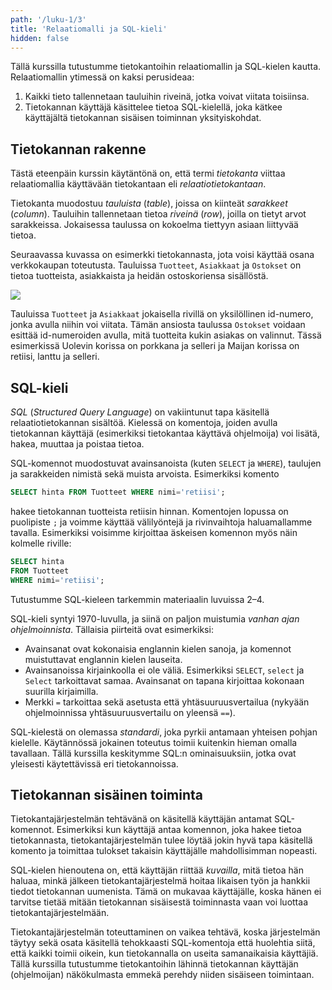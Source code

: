 ```yaml
---
path: '/luku-1/3'
title: 'Relaatiomalli ja SQL-kieli'
hidden: false
---
```


Tällä kurssilla tutustumme tietokantoihin
relaatiomallin ja SQL-kielen kautta.
Relaatiomallin ytimessä on kaksi perusideaa:

1. Kaikki tieto tallennetaan tauluihin riveinä,
jotka voivat viitata toisiinsa.
2. Tietokannan käyttäjä käsittelee tietoa SQL-kielellä,
joka kätkee käyttäjältä tietokannan sisäisen toiminnan yksityiskohdat.

## Tietokannan rakenne

Tästä eteenpäin kurssin käytäntönä on, että termi
_tietokanta_ viittaa relaatiomallia käyttävään tietokantaan
eli _relaatiotietokantaan_.

Tietokanta muodostuu _tauluista_ (_table_),
joissa on kiinteät _sarakkeet_ (_column_).
Tauluihin tallennetaan tietoa _riveinä_ (_row_),
joilla on tietyt arvot sarakkeissa.
Jokaisessa taulussa on kokoelma tiettyyn asiaan
liittyvää tietoa.

Seuraavassa kuvassa on esimerkki tietokannasta,
jota voisi käyttää osana verkkokaupan toteutusta.
Tauluissa `Tuotteet`, `Asiakkaat` ja `Ostokset`
on tietoa tuotteista, asiakkaista ja heidän ostoskoriensa sisällöstä.

<img src="/taulut.png">

Tauluissa `Tuotteet` ja `Asiakkaat`
jokaisella rivillä on
yksilöllinen id-numero, jonka avulla niihin voi viitata.
Tämän ansiosta taulussa `Ostokset` voidaan esittää id-numeroiden
avulla, mitä tuotteita kukin asiakas on valinnut.
Tässä esimerkissä Uolevin korissa on porkkana ja selleri
ja Maijan korissa on retiisi, lanttu ja selleri.

## SQL-kieli

_SQL_ (_Structured Query Language_) on vakiintunut tapa
käsitellä relaatiotietokannan sisältöä.
Kielessä on komentoja, joiden avulla tietokannan käyttäjä
(esimerkiksi tietokantaa käyttävä ohjelmoija)
voi lisätä, hakea, muuttaa ja poistaa tietoa.

SQL-komennot muodostuvat avainsanoista
(kuten `SELECT` ja `WHERE`),
taulujen ja sarakkeiden nimistä sekä muista arvoista.
Esimerkiksi komento

```sql
SELECT hinta FROM Tuotteet WHERE nimi='retiisi';
```

hakee tietokannan tuotteista retiisin hinnan.
Komentojen lopussa on puolipiste `;` ja voimme
käyttää välilyöntejä ja rivinvaihtoja haluamallamme tavalla.
Esimerkiksi voisimme kirjoittaa äskeisen komennon myös näin
kolmelle riville:

```sql
SELECT hinta
FROM Tuotteet
WHERE nimi='retiisi';
```

Tutustumme SQL-kieleen tarkemmin materiaalin luvuissa 2–4.

<text-box variant='hint' name='SQL-kielen tausta'>

SQL-kieli syntyi 1970-luvulla, ja siinä on paljon muistumia
_vanhan ajan ohjelmoinnista_.
Tällaisia piirteitä ovat esimerkiksi:

- Avainsanat ovat kokonaisia englannin kielen sanoja,
  ja komennot muistuttavat englannin kielen lauseita.
- Avainsanoissa kirjainkoolla ei ole väliä. Esimerkiksi
  `SELECT`, `select` ja `Select` tarkoittavat samaa.
  Avainsanat on tapana kirjoittaa kokonaan suurilla kirjaimilla.
- Merkki `=` tarkoittaa sekä asetusta että yhtäsuuruusvertailua
  (nykyään ohjelmoinnissa yhtäsuuruusvertailu on yleensä `==`).

SQL-kielestä on olemassa _standardi_,
joka pyrkii antamaan yhteisen pohjan kielelle.
Käytännössä jokainen toteutus toimii kuitenkin
hieman omalla tavallaan.
Tällä kurssilla keskitymme SQL:n ominaisuuksiin,
jotka ovat yleisesti käytettävissä eri tietokannoissa.

</text-box>

## Tietokannan sisäinen toiminta

Tietokantajärjestelmän tehtävänä on käsitellä käyttäjän
antamat SQL-komennot.
Esimerkiksi kun käyttäjä antaa komennon,
joka hakee tietoa tietokannasta,
tietokantajärjestelmän tulee löytää jokin hyvä tapa
käsitellä komento ja toimittaa tulokset takaisin
käyttäjälle mahdollisimman nopeasti.

SQL-kielen hienoutena on, että käyttäjän riittää
_kuvailla_, mitä tietoa hän haluaa,
minkä jälkeen tietokantajärjestelmä hoitaa likaisen työn
ja hankkii tiedot tietokannan uumenista.
Tämä on mukavaa käyttäjälle, koska hänen ei tarvitse
tietää mitään tietokannan sisäisestä toiminnasta
vaan voi luottaa tietokantajärjestelmään.

Tietokantajärjestelmän toteuttaminen on vaikea tehtävä,
koska järjestelmän täytyy sekä osata käsitellä tehokkaasti
SQL-komentoja että huolehtia siitä, että kaikki toimii oikein,
kun tietokannalla on useita samanaikaisia käyttäjiä.
Tällä kurssilla tutustumme tietokantoihin lähinnä
tietokannan käyttäjän (ohjelmoijan) näkökulmasta
emmekä perehdy niiden sisäiseen toimintaan.
